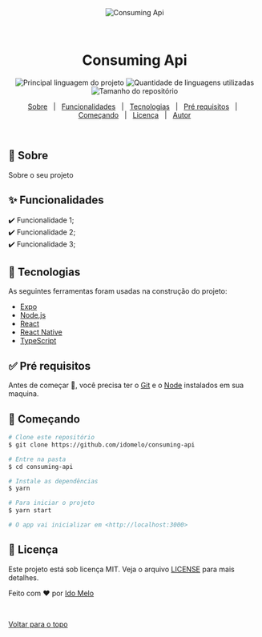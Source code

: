 <div align="center" id="top"> 
  <img src="./.github/app.gif" alt="Consuming Api" />

  &#xa0;

</div>

<h1 align="center">Consuming Api</h1>

<p align="center">
  <img alt="Principal linguagem do projeto" src="https://img.shields.io/github/languages/top/idomelo/consuming-api?color=56BEB8">

  <img alt="Quantidade de linguagens utilizadas" src="https://img.shields.io/github/languages/count/idomelo/consuming-api?color=56BEB8">

  <img alt="Tamanho do repositório" src="https://img.shields.io/github/repo-size/idomelo/consuming-api?color=56BEB8">

</p>

<!-- Status -->

<!-- <h4 align="center"> 
	🚧  Consuming Api 🚀 Em construção...  🚧
</h4> 

<hr> -->

<p align="center">
  <a href="#dart-sobre">Sobre</a> &#xa0; | &#xa0; 
  <a href="#sparkles-funcionalidades">Funcionalidades</a> &#xa0; | &#xa0;
  <a href="#rocket-tecnologias">Tecnologias</a> &#xa0; | &#xa0;
  <a href="#white_check_mark-pré-requesitos">Pré requisitos</a> &#xa0; | &#xa0;
  <a href="#checkered_flag-começando">Começando</a> &#xa0; | &#xa0;
  <a href="#memo-licença">Licença</a> &#xa0; | &#xa0;
  <a href="https://github.com/idomelo" target="_blank">Autor</a>
</p>

<br>

## :dart: Sobre ##

Sobre o seu projeto

## :sparkles: Funcionalidades ##

:heavy_check_mark: Funcionalidade 1;\
:heavy_check_mark: Funcionalidade 2;\
:heavy_check_mark: Funcionalidade 3;

## :rocket: Tecnologias ##

As seguintes ferramentas foram usadas na construção do projeto:

- [Expo](https://expo.io/)
- [Node.js](https://nodejs.org/en/)
- [React](https://pt-br.reactjs.org/)
- [React Native](https://reactnative.dev/)
- [TypeScript](https://www.typescriptlang.org/)

## :white_check_mark: Pré requisitos ##

Antes de começar :checkered_flag:, você precisa ter o [Git](https://git-scm.com) e o [Node](https://nodejs.org/en/) instalados em sua maquina.

## :checkered_flag: Começando ##

```bash
# Clone este repositório
$ git clone https://github.com/idomelo/consuming-api

# Entre na pasta
$ cd consuming-api

# Instale as dependências
$ yarn

# Para iniciar o projeto
$ yarn start

# O app vai inicializar em <http://localhost:3000>
```

## :memo: Licença ##

Este projeto está sob licença MIT. Veja o arquivo [LICENSE](LICENSE.md) para mais detalhes.


Feito com :heart: por <a href="https://github.com/idomelo" target="_blank">Ido Melo</a>

&#xa0;

<a href="#top">Voltar para o topo</a>
